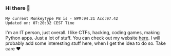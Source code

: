 ### Hi there 👋
<!-- PB START -->
```
My current MonkeyType PB is - WPM:94.21 Acc:97.42
Updated on: 07:20:32 CEST Time
```
<!-- PB END -->
I'm an IT person, just overall. I like CTFs, hacking, coding games, making Python apps. Just a lot of stuff.
You can check out my website [here](https://skill3472.github.io/).
I will probably add some interesting stuff here, when I get the idea to do so. Take care ❤️
